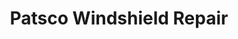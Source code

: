 ---
title: "Patsco Windshield Repair"
url: /san-antonio/patsco-windshield-repair/
shop: car repair
---